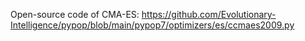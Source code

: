 Open-source code of CMA-ES: https://github.com/Evolutionary-Intelligence/pypop/blob/main/pypop7/optimizers/es/ccmaes2009.py

